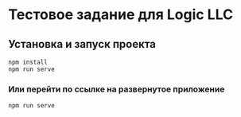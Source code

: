 # Тестовое задание для Logic LLC

## Установка и запуск проекта

```
npm install
npm run serve
```

### Или перейти по ссылке на развернутое приложение

```
npm run serve
```
